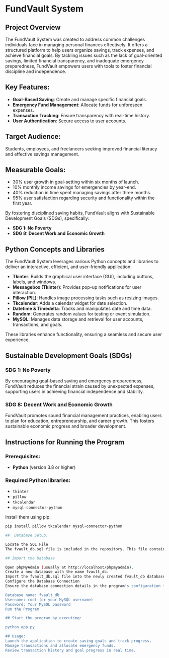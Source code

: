 # FundVault System

## Project Overview
The FundVault System was created to address common challenges individuals face in managing personal finances effectively. It offers a structured platform to help users organize savings, track expenses, and achieve financial goals. By tackling issues such as the lack of goal-oriented savings, limited financial transparency, and inadequate emergency preparedness, FundVault empowers users with tools to foster financial discipline and independence.

## Key Features:
- **Goal-Based Saving**: Create and manage specific financial goals.
- **Emergency Fund Management**: Allocate funds for unforeseen expenses.
- **Transaction Tracking**: Ensure transparency with real-time history.
- **User Authentication**: Secure access to user accounts.

## Target Audience:
Students, employees, and freelancers seeking improved financial literacy and effective savings management.

## Measurable Goals:
- 30% user growth in goal-setting within six months of launch.
- 10% monthly income savings for emergencies by year-end.
- 40% reduction in time spent managing savings after three months.
- 95% user satisfaction regarding security and functionality within the first year.

By fostering disciplined saving habits, FundVault aligns with Sustainable Development Goals (SDGs), specifically:

- **SDG 1: No Poverty**
- **SDG 8: Decent Work and Economic Growth**

## Python Concepts and Libraries
The FundVault System leverages various Python concepts and libraries to deliver an interactive, efficient, and user-friendly application:

- **Tkinter**: Builds the graphical user interface (GUI), including buttons, labels, and windows.
- **Messagebox (Tkinter)**: Provides pop-up notifications for user interaction.
- **Pillow (PIL)**: Handles image processing tasks such as resizing images.
- **Tkcalendar**: Adds a calendar widget for date selection.
- **Datetime & Timedelta**: Tracks and manipulates date and time data.
- **Random**: Generates random values for testing or event simulation.
- **MySQL**: Manages data storage and retrieval for user accounts, transactions, and goals.

These libraries enhance functionality, ensuring a seamless and secure user experience.

## Sustainable Development Goals (SDGs)

### **SDG 1: No Poverty**
By encouraging goal-based saving and emergency preparedness, FundVault reduces the financial strain caused by unexpected expenses, supporting users in achieving financial independence and stability.

### **SDG 8: Decent Work and Economic Growth**
FundVault promotes sound financial management practices, enabling users to plan for education, entrepreneurship, and career growth. This fosters sustainable economic progress and broader development.

## Instructions for Running the Program

### Prerequisites:
- **Python** (version 3.8 or higher)

### Required Python libraries:
- `tkinter`
- `pillow`
- `tkcalendar`
- `mysql-connector-python`

Install them using pip:
```bash
pip install pillow tkcalendar mysql-connector-python

##  Database Setup:

Locate the SQL File
The fvault_db.sql file is included in the repository. This file contains the database structure and initial data.

## Import the Database

Open phpMyAdmin (usually at http://localhost/phpmyadmin).
Create a new database with the name fvault_db.
Import the fvault_db.sql file into the newly created fvault_db database via the Import tab.
Configure the Database Connection
Ensure the database connection details in the program's configuration file match your MySQL server:

Database name: fvault_db
Username: root (or your MySQL username)
Password: Your MySQL password
Run the Program

## Start the program by executing:

python app.py

## Usage:
Launch the application to create saving goals and track progress.
Manage transactions and allocate emergency funds.
Review transaction history and goal progress in real time.
